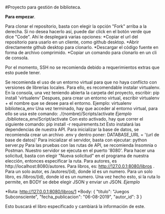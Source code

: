#Proyecto para gestión de biblioteca.

**Para empezar**.

Para clonar el repositorio, basta con elegir la opción "Fork" arriba a la derecha.
Si no desea hacerlo así, puede 	dar click en el botón verde que dice "Code". Ahí le desplegará varias opciones:
*Copiar el url del repositorio para usarlo en un cliente, como github desktop.
*Abrir directamente github desktop para clonarlo.
*Descargar el código fuente en forma de archivo comprimido.
*Copiar un comando para clonarlo en un cli de consola.

Por el momento, SSH no se recomienda debido a requerimientos extras que esto puede tener.

Se recomienda el uso de un entorno virtual para que no haya conflicto con versiones de librerias locales.
Para ello, es recomendable instalar virtualenv.
En la consola, una vez teniendo abierta la carpeta del proyecto, escribir: pip install 'virtualenv'
Despues, para crear un entorno virtual, escribir virtualenv + el nombre que se desee para el entorno.
Ejemplo: virtualenv biblioteca_env
Una vez terminado, hay que acceder al entorno virtual, para ello se usa este comando:
./(nombre)/Scripts/activate *Ejemplo* ./biblioteca_env/Script/activate
Con esto activado, hay que correr el siguiente comando:
pip install -r requirements.txt
Esto instalará las dependencias de nuestra API.
Para inicializar la base de datos, se recomienda crear un archivo .env y dentro poner:
DATABASE_URL = '(url de base de datos)'
Para inicializar el servidor, basta con ejecutar: python server.py
Para las pruebas con las rutas de API, se recomienda Insomnia o Postman.
Nuestro servidor se ejecuta en el puerto '8080'.
Para hacer una solicitud, basta con elegir "Nueva solicitud" en el programa de nuestra elección,
entonces especificar la ruta. Para autores, es  http://localhost:8080/autores. Para libros, es:
http://127.0.0.1:8080/libros . Para un solo autor, es /autores/(id), donde id es un numero.
Para un solo libro, es /libros/(id), donde id es un numero.
Una vez hecho esto, si la ruta lo permite, en BODY se debe elegir JSON y enviar un JSON.
*Ejemplo*

*Ruta: http://127.0.0.1:8080/libros/1
*Body:
    {
	"titulo": "Juegos Subconsciente",
	"fecha_publicacion": "06-08-2019",
	"autor_id": 3
    }

Esto buscará el libro especificado y cambiará la información de este.